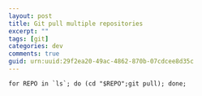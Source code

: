 ```yaml
---
layout: post
title: Git pull multiple repositories
excerpt: ""
tags: [git]
categories: dev
comments: true
guid: urn:uuid:29f2ea20-49ac-4862-870b-07cdcee8d35c
---
```


~~~
for REPO in `ls`; do (cd "$REPO";git pull); done;
~~~
